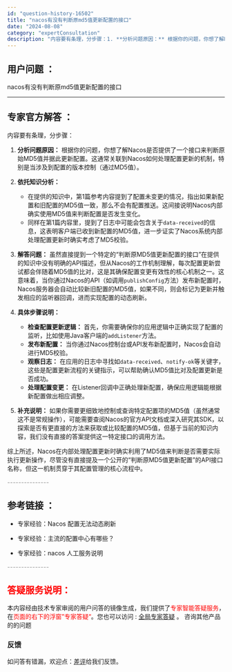 ```yaml
---
id: "question-history-16502"
title: "nacos有没有判断原md5值更新配置的接口"
date: "2024-08-08"
category: "expertConsultation"
description: "内容要有条理，分步骤：1. **分析问题原因：** 根据你的问题，你想了解Nacos是否提供了一个接口来判断原始MD5值并据此更新配置。这通常关联到Nacos如何处理配置更新的机制，特别是当涉及到配置的版本控制（通过MD5值）。2. **依托知识分析：**   - 在提供的知识中，第1篇参考内容提到"
---
```


## 用户问题 ： 
 nacos有没有判断原md5值更新配置的接口  

---------------
## 专家官方解答 ：

内容要有条理，分步骤：

1. **分析问题原因：** 根据你的问题，你想了解Nacos是否提供了一个接口来判断原始MD5值并据此更新配置。这通常关联到Nacos如何处理配置更新的机制，特别是当涉及到配置的版本控制（通过MD5值）。

2. **依托知识分析：**
   - 在提供的知识中，第1篇参考内容提到了配置未变更的情况，指出如果新配置和旧配置的MD5值一致，那么不会有配置推送。这间接说明Nacos内部确实使用MD5值来判断配置是否发生变化。
   - 同样在第1篇内容里，提到了日志中可能会包含关于`data-received`的信息，这表明客户端已收到新配置的MD5值，进一步证实了Nacos系统内部处理配置更新时确实考虑了MD5校验。

3. **解答问题：** 虽然直接提到一个特定的“判断原MD5值更新配置的接口”在提供的知识中没有明确的API描述，但从Nacos的工作机制理解，每次配置更新尝试都会伴随着MD5值的比对，这是其确保配置变更有效性的核心机制之一。这意味着，当你通过Nacos的API（如调用`publishConfig`方法）发布新配置时，Nacos服务器会自动比较新旧配置的MD5值，如果不同，则会标记为更新并触发相应的监听器回调，进而实现配置的动态刷新。

4. **具体步骤说明：**
   - **检查配置更新逻辑：** 首先，你需要确保你的应用逻辑中正确实现了配置的监听，比如使用Java客户端的`addListener`方法。
   - **发布新配置：** 当你通过Nacos控制台或API发布新配置时，Nacos会自动进行MD5校验。
   - **观察日志：** 在应用的日志中寻找如`data-received`、`notify-ok`等关键字，这些是配置更新流程的关键指示，可以帮助确认MD5值比对及配置更新是否成功。
   - **处理配置变更：** 在Listener回调中正确处理新配置，确保应用逻辑能根据新配置做出相应调整。

5. **补充说明：** 如果你需要更细致地控制或查询特定配置项的MD5值（虽然通常这不是常规操作），可能需要查阅Nacos的官方API文档或深入研究其SDK，以探索是否有更直接的方法来获取或比较配置的MD5值，但基于当前的知识内容，我们没有直接的答案提供这一特定接口的调用方法。

综上所述，Nacos在内部处理配置更新时确实利用了MD5值来判断是否需要实际执行更新操作，尽管没有直接提及一个公开的“判断原MD5值更新配置”的API接口名称，但这一机制贯穿于其配置管理的核心流程中。


<font color="#949494">---------------</font> 


## 参考链接 ：

* 专家经验：Nacos 配置无法动态刷新 
 
 * 专家经验：主流的配置中心有哪些？ 
 
 * 专家经验：nacos 人工服务说明 


 <font color="#949494">---------------</font> 
 


## <font color="#FF0000">答疑服务说明：</font> 

本内容经由技术专家审阅的用户问答的镜像生成，我们提供了<font color="#FF0000">专家智能答疑服务</font>，在<font color="#FF0000">页面的右下的浮窗”专家答疑“</font>。您也可以访问 : [全局专家答疑](https://answer.opensource.alibaba.com/docs/intro) 。 咨询其他产品的的问题

### 反馈
如问答有错漏，欢迎点：[差评](https://ai.nacos.io/user/feedbackByEnhancerGradePOJOID?enhancerGradePOJOId=16507)给我们反馈。

